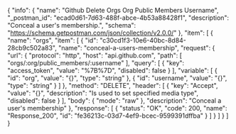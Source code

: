 {
  "info": {
    "name": "Github Delete Orgs Org Public Members Username",
    "_postman_id": "ecad0d61-7d63-488f-abce-4b53a88428f1",
    "description": "Conceal a user's membership.",
    "schema": "https://schema.getpostman.com/json/collection/v2.0.0/"
  },
  "item": [
    {
      "name": "orgs",
      "item": [
        {
          "id": "c30cd1f3-10e6-40bc-8d84-28cb9c502a83",
          "name": "conceal-a-users-membership",
          "request": {
            "url": {
              "protocol": "http",
              "host": "api.github.com",
              "path": [
                "orgs/:org/public_members/:username"
              ],
              "query": [
                {
                  "key": "access_token",
                  "value": "%7B%7D",
                  "disabled": false
                }
              ],
              "variable": [
                {
                  "id": "org",
                  "value": "{}",
                  "type": "string"
                },
                {
                  "id": "username",
                  "value": "{}",
                  "type": "string"
                }
              ]
            },
            "method": "DELETE",
            "header": [
              {
                "key": "Accept",
                "value": "{}",
                "description": "Is used to set specified media type",
                "disabled": false
              }
            ],
            "body": {
              "mode": "raw"
            },
            "description": "Conceal a user's membership"
          },
          "response": [
            {
              "status": "OK",
              "code": 200,
              "name": "Response_200",
              "id": "fe36213c-03d7-4ef9-bcec-9599391dffba"
            }
          ]
        }
      ]
    }
  ]
}
